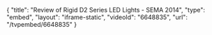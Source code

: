 {
    "title": "Review of Rigid D2 Series LED Lights - SEMA 2014",
    "type": "embed",
    "layout": "iframe-static",
    "videoId": "6648835",
    "url": "\/tvpembed\/6648835"
}